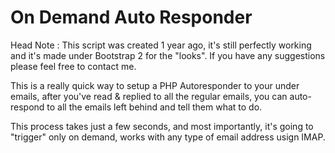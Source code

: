On Demand Auto Responder
=======================

Head Note : This script was created 1 year ago, it's still perfectly working and it's made under Bootstrap 2 for the "looks". If you have any suggestions please feel free to contact me.

This is a really quick way to setup a PHP Autoresponder to your under emails, after you've read & replied to all the regular emails, you can auto-respond to all the emails left behind and tell them what to do.

This process takes just a few seconds, and most importantly, it's going to "trigger" only on demand, works with any type of email address usign IMAP.
